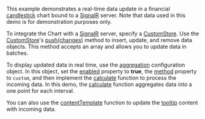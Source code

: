 This example demonstrates a real-time data update in a financial [candlestick](https://js.devexpress.com/Demos/WidgetsGallery/Demo/Charts/Candlestick/) chart bound to a [SignalR](https://docs.microsoft.com/en-us/aspnet/core/signalr/introduction?view=aspnetcore-6.0) server. Note that data used in this demo is for demonstration purposes only.

To integrate the Chart with a [SignalR](https://docs.microsoft.com/en-us/aspnet/core/signalr/introduction?view=aspnetcore-6.0) server, specify a [CustomStore](/Documentation/ApiReference/Data_Layer/CustomStore/). Use the [CustomStore](/Documentation/ApiReference/Data_Layer/CustomStore/)'s [push(changes)](/Documentation/ApiReference/Data_Layer/CustomStore/Methods/#pushchanges) method to insert, update, and remove data objects. This method accepts an array and allows you to update data in batches.

To display updated data in real time, use the [aggregation](/Documentation/ApiReference/UI_Components/dxChart/Configuration/series/aggregation/) configuration object. In this object, set the [enabled](/Documentation/ApiReference/UI_Components/dxChart/Configuration/series/aggregation/#enabled) property to **true**, the [method](/Documentation/ApiReference/UI_Components/dxChart/Configuration/series/aggregation/#method) property to `custom`, and then implement the [calculate](/Documentation/ApiReference/UI_Components/dxChart/Configuration/series/aggregation/#calculate) function to process the incoming data. In this demo, the [calculate](/Documentation/ApiReference/UI_Components/dxChart/Configuration/series/aggregation/#calculate) function aggregates data into a one point for each interval.

You can also use the [contentTemplate](/Documentation/ApiReference/UI_Components/dxChart/Configuration/tooltip/#contentTemplate) function to update the [tooltip](/Documentation/ApiReference/UI_Components/dxChart/Configuration/tooltip/) content with incoming data.  